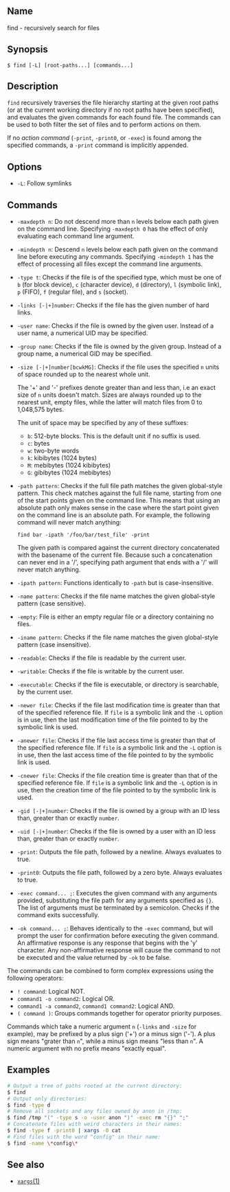 ## Name

find - recursively search for files

## Synopsis

```**sh
$ find [-L] [root-paths...] [commands...]
```

## Description

`find` recursively traverses the file hierarchy starting at the given root paths
(or at the current working directory if no root paths have been specified), and
evaluates the given commands for each found file. The commands can be used to
both filter the set of files and to perform actions on them.

If no _action command_ (`-print`, `-print0`, or `-exec`) is found among the
specified commands, a `-print` command is implicitly appended.

## Options

-   `-L`: Follow symlinks

## Commands

-   `-maxdepth n`: Do not descend more than `n` levels below each path given on
    the command line. Specifying `-maxdepth 0` has the effect of only evaluating
    each command line argument.
-   `-mindepth n`: Descend `n` levels below each path given on the command line
    before executing any commands. Specifying `-mindepth 1` has the effect of
    processing all files except the command line arguments.
-   `-type t`: Checks if the file is of the specified type, which must be one of
    `b` (for block device), `c` (character device), `d` (directory), `l` (symbolic
    link), `p` (FIFO), `f` (regular file), and `s` (socket).
-   `-links [-|+]number`: Checks if the file has the given number of hard links.
-   `-user name`: Checks if the file is owned by the given user. Instead of a user
    name, a numerical UID may be specified.
-   `-group name`: Checks if the file is owned by the given group. Instead of a
    group name, a numerical GID may be specified.
-   `-size [-|+]number[bcwkMG]`: Checks if the file uses the specified `n` units of
    space rounded up to the nearest whole unit.

    The '+' and '-' prefixes denote greater than and less than, i.e an exact size
    of `n` units doesn't match. Sizes are always rounded up to the nearest unit,
    empty files, while the latter will match files from 0 to 1,048,575 bytes.

    The unit of space may be specified by any of these suffixes:

    -   `b`: 512-byte blocks. This is the default unit if no suffix is used.
    -   `c`: bytes
    -   `w`: two-byte words
    -   `k`: kibibytes (1024 bytes)
    -   `M`: mebibytes (1024 kibibytes)
    -   `G`: gibibytes (1024 mebibytes)

-   `-path pattern`: Checks if the full file path matches the given global-style
    pattern. This check matches against the full file name, starting from one of
    the start points given on the command line. This means that using an absolute
    path only makes sense in the case where the start point given on the command
    line is an absolute path. For example, the following command will never match
    anything:

    `find bar -ipath '/foo/bar/test_file' -print`

    The given path is compared against the current directory concatenated with the
    basename of the current file. Because such a concatenation can never end in a
    '/', specifying path argument that ends with a '/' will never match anything.

-   `-ipath pattern`: Functions identically to `-path` but is case-insensitive.
-   `-name pattern`: Checks if the file name matches the given global-style
    pattern (case sensitive).
-   `-empty`: File is either an empty regular file or a directory containing no
    files.
-   `-iname pattern`: Checks if the file name matches the given global-style
    pattern (case insensitive).
-   `-readable`: Checks if the file is readable by the current user.
-   `-writable`: Checks if the file is writable by the current user.
-   `-executable`: Checks if the file is executable, or directory is searchable,
    by the current user.
-   `-newer file`: Checks if the file last modification time is greater than that
    of the specified reference file. If `file` is a symbolic link and the `-L`
    option is in use, then the last modification time of the file pointed to by
    the symbolic link is used.
-   `-anewer file`: Checks if the file last access time is greater than that of
    the specified reference file. If `file` is a symbolic link and the `-L`
    option is in use, then the last access time of the file pointed to by the
    symbolic link is used.
-   `-cnewer file`: Checks if the file creation time is greater than that of
    the specified reference file. If `file` is a symbolic link and the `-L`
    option is in use, then the creation time of the file pointed to by the
    symbolic link is used.
-   `-gid [-|+]number`: Checks if the file is owned by a group with an ID less
    than, greater than or exactly `number`.
-   `-uid [-|+]number`: Checks if the file is owned by a user with an ID less
    than, greater than or exactly `number`.
-   `-print`: Outputs the file path, followed by a newline. Always evaluates to
    true.
-   `-print0`: Outputs the file path, followed by a zero byte. Always evaluates to
    true.
-   `-exec command... ;`: Executes the given command with any arguments provided,
    substituting the file path for any arguments specified as `{}`. The list of
    arguments must be terminated by a semicolon. Checks if the command exits
    successfully.
-   `-ok command... ;`: Behaves identically to the `-exec` command, but will
    prompt the user for confirmation before executing the given command. An
    affirmative response is any response that begins with the 'y' character.
    Any non-affirmative response will cause the command to not be executed and
    the value returned by `-ok` to be false.

The commands can be combined to form complex expressions using the following
operators:

-   `! command`: Logical NOT.
-   `command1 -o command2`: Logical OR.
-   `command1 -a command2`, `command1 command2`: Logical AND.
-   `( command )`: Groups commands together for operator priority purposes.

Commands which take a numeric argument `n` (`-links` and `-size` for example),
may be prefixed by a plus sign ('+') or a minus sign ('-'). A plus sign means
"grater than `n`", while a minus sign means "less than `n`". A numeric argument
with no prefix means "exactly equal".

## Examples

```sh
# Output a tree of paths rooted at the current directory:
$ find
# Output only directories:
$ find -type d
# Remove all sockets and any files owned by anon in /tmp:
$ find /tmp "(" -type s -o -user anon ")" -exec rm "{}" ";"
# Concatenate files with weird characters in their names:
$ find -type f -print0 | xargs -0 cat
# Find files with the word "config" in their name:
$ find -name \*config\*
```

## See also

-   [`xargs`(1)](help://man/1/xargs)
